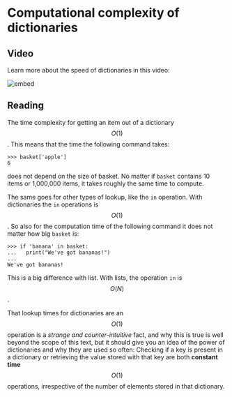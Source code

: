 # Computational complexity of dictionaries

## Video
Learn more about the speed of dictionaries in this video:

![embed](https://api.eu.kaltura.com/p/120/sp/12000/embedIframeJs/uiconf_id/23449960/partner_id/120?iframeembed=true&playerId=kaltura_player&entry_id=0_mjatxx9k&flashvars[streamerType]=auto&amp;flashvars[localizationCode]=en_US&amp;flashvars[leadWithHTML5]=true&amp;flashvars[sideBarContainer.plugin]=true&amp;flashvars[sideBarContainer.position]=left&amp;flashvars[sideBarContainer.clickToClose]=true&amp;flashvars[chapters.plugin]=true&amp;flashvars[chapters.layout]=vertical&amp;flashvars[chapters.thumbnailRotator]=false&amp;flashvars[streamSelector.plugin]=true&amp;flashvars[EmbedPlayer.SpinnerTarget]=videoHolder&amp;flashvars[dualScreen.plugin]=true&amp;flashvars[hotspots.plugin]=1&amp;flashvars[Kaltura.addCrossoriginToIframe]=true&amp;&wid=0_t24tqi37)

## Reading
The time complexity for getting an item out of a dictionary $$O(1)$$. This means that the time the following command takes:  

    >>> basket['apple']
    6

does not depend on the size of basket. No matter if `basket` contains 10 items or 1,000,000 items, it takes roughly the same time to compute.

The same goes for other types of lookup, like the `in` operation. With dictionaries the `in` operations is $$O(1)$$. So also for the computation time of the following command it does not matter how big `basket` is:

    >>> if 'banana' in basket:
    ...   print("We've got bananas!")
    ...
    We've got bananas!

This is a big difference with list. With lists, the operation `in` is $$O(N)$$.

That lookup times for dictionaries are an $$O(1)$$ operation is a *strange and counter-intuitive* fact, and why this is true is well beyond the scope of this text, but it should give you an idea of the power of
dictionaries and why they are used so often: Checking if a key is present in a
dictionary or retrieving the value stored with that key are both **constant
time** $$O(1)$$ operations, irrespective of the number of elements
stored in that dictionary.
